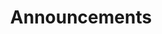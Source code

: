 ---
title: Announcements
layout: layouts/activityArchive.vto
indexId: announcements
indexQuery: "announcements"
indexName: Announcements
stylesheets:
- /assets/activity-voting.css
metas:
  robots: false
---